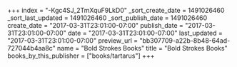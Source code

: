+++
index = "-Kgc4SJ_2TmXquF9LkD0"
_sort_create_date = 1491026460
_sort_last_updated = 1491026460
_sort_publish_date = 1491026460
create_date = "2017-03-31T23:01:00-07:00"
publish_date = "2017-03-31T23:01:00-07:00"
date = "2017-03-31T23:01:00-07:00"
last_updated = "2017-03-31T23:01:00-07:00"
preview_url = "bb307709-a22b-8b48-64ad-727044b4aa8c"
name = "Bold Strokes Books"
title = "Bold Strokes Books"
books_by_this_publisher = ["books/tartarus"]
+++
